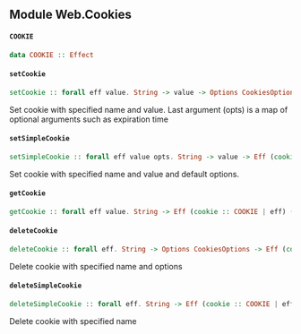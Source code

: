 ## Module Web.Cookies

#### `COOKIE`

``` purescript
data COOKIE :: Effect
```

#### `setCookie`

``` purescript
setCookie :: forall eff value. String -> value -> Options CookiesOptions -> Eff (cookie :: COOKIE | eff) Unit
```

Set cookie with specified name and value. Last argument (opts) is a map of optional arguments such as expiration time

#### `setSimpleCookie`

``` purescript
setSimpleCookie :: forall eff value opts. String -> value -> Eff (cookie :: COOKIE | eff) Unit
```

Set cookie with specified name and value and default options.

#### `getCookie`

``` purescript
getCookie :: forall eff value. String -> Eff (cookie :: COOKIE | eff) (Maybe value)
```

#### `deleteCookie`

``` purescript
deleteCookie :: forall eff. String -> Options CookiesOptions -> Eff (cookie :: COOKIE | eff) Unit
```

 Delete cookie with specified name and options


#### `deleteSimpleCookie`

``` purescript
deleteSimpleCookie :: forall eff. String -> Eff (cookie :: COOKIE | eff) Unit
```

 Delete cookie with specified name

